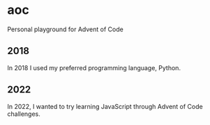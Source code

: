# aoc

Personal playground for Advent of Code

## 2018

In 2018 I used my preferred programming language, Python.

## 2022

In 2022, I wanted to try learning JavaScript through Advent of Code challenges.
